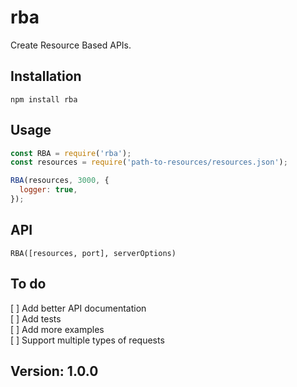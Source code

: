 # rba
Create Resource Based APIs.

## Installation
```npm install rba```

## Usage
```js
const RBA = require('rba');
const resources = require('path-to-resources/resources.json');

RBA(resources, 3000, {
  logger: true,
});
```

## API
```RBA([resources, port], serverOptions)```

## To do
[ ] Add better API documentation  
[ ] Add tests  
[ ] Add more examples  
[ ] Support multiple types of requests

## Version: 1.0.0
